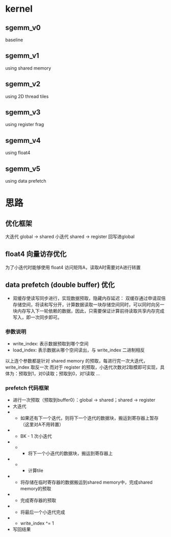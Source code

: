# kernel
## sgemm_v0
baseline

## sgemm_v1
using shared memory

## sgemm_v2
using 2D thread tiles

## sgemm_v3
using register frag

## sgemm_v4
using float4

## sgemm_v5
using data prefetch


# 思路
## 优化框架
大迭代
    global -> shared
    小迭代
        shared -> register
回写进global

## float4 向量访存优化
为了小迭代时能够使用 float4 访问矩阵A，读取A时需要对A进行转置

## data prefetch (double buffer) 优化
- 双缓存使读写同步进行，实现数据预取，隐藏内存延迟：
双缓存通过申请双倍存储空间，将读和写分开，计算数据读取一块存储空间同时，可以同时向另一块内存写入下一轮依赖的数据，因此，只需要保证计算前待读取共享内存完成写入，即一次同步即可。

### 参数说明
- write_index: 表示数据预取到哪个空间
- load_index: 表示数据从哪个空间读出，与 write_index 二进制相反

以上连个参数都是针对 shared memory 的预取，每进行完一次大迭代，write_index 取反一次
而对于 register 的预取，小迭代次数对2取模即可实现，具体为：预取到1，对0读取；预取到0，对1读取 ...

### prefetch 代码框架
- 进行一次预取（预取到buffer0）：global -> shared；shared -> register
- 大迭代
- - 如果还有下一个迭代，则将下一个迭代的数据块，搬运到寄存器上暂存（这里对A不用转置）
- - BK - 1 次小迭代
- - - 将下一个小迭代的数据块，搬运到寄存器上
- - - 计算tile
- - 将存储在临时寄存器的数据搬运到shared memory中，完成shared memory的预取
- - 完成寄存器的预取
- - 将最后一个小迭代完成
- - write_index ^= 1
- 写回结果